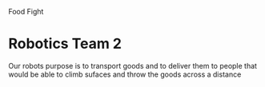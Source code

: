 Food Fight
# Robotics Team 2
Our robots purpose is to transport goods and to deliver them to people that would be able to climb sufaces and throw the goods across a distance
